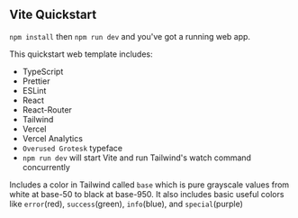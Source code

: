 ## Vite Quickstart

`npm install` then `npm run dev` and you've got a running web app.

This quickstart web template includes:

- TypeScript
- Prettier
- ESLint
- React
- React-Router
- Tailwind
- Vercel
- Vercel Analytics
- `Overused Grotesk` typeface
- `npm run dev` will start Vite and run Tailwind's watch command concurrently

Includes a color in Tailwind called `base` which is pure grayscale values from white at base-50 to black at base-950.
It also includes basic useful colors like `error`(red), `success`(green), `info`(blue), and `special`(purple)
